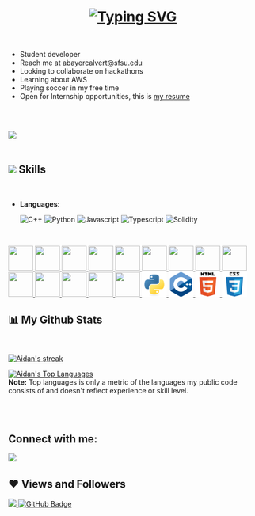 <h1 align = "center">
<a href="https://git.io/typing-svg"><img src="https://readme-typing-svg.demolab.com?font=Fira+Code&size=75&duration=1400&pause=500&color=FF72FF&background=000000EE&center=true&multiline=true&width=1920&height=384&lines=Hello!;+I'm+Aidan+;Welcome+to+my+GitHub+profile" alt="Typing SVG" /></a>
</h1>


<br>

- Student developer
- Reach me at abayercalvert@sfsu.edu
- Looking to collaborate on hackathons
- Learning about AWS
- Playing soccer in my free time
- Open for Internship opportunities, this is [my resume](https://drive.google.com/file/d/1LA31HZZefCeESfCfJ3vsZASYO86M0nla/view?usp=sharing)

<br><br>

<img src="https://user-images.githubusercontent.com/73097560/115834477-dbab4500-a447-11eb-908a-139a6edaec5c.gif"><br><br>

## <img src="https://media2.giphy.com/media/QssGEmpkyEOhBCb7e1/giphy.gif?cid=ecf05e47a0n3gi1bfqntqmob8g9aid1oyj2wr3ds3mg700bl&rid=giphy.gif" width ="25"><b> Skills</b>

<br>

- **Languages**:
    
    ![C++](https://img.shields.io/badge/C++%20-%2300599C.svg?style=for-the-badge&logo=c%2B%2B&logoColor=white)
    ![Python](https://img.shields.io/badge/Python%20-%2314354C.svg?style=for-the-badge&logo=python&logoColor=white)
  ![Javascript](https://img.shields.io/badge/Javascript%20-%2314354C.svg?style=for-the-badge&logo=Javascript&logoColor=white)
    ![Typescript](https://img.shields.io/badge/Typescript%20-%2314354C.svg?style=for-the-badge&logo=Javascript&logoColor=white)
      ![Solidity](https://img.shields.io/badge/Solidity%20-%2314354C.svg?style=for-the-badge&logo=Solidity&logoColor=white)



<br>  









<p align="left"> 
     <a href="https://www.typescriptlang.org/" target="_blank"> <img width="50" height="50" src="https://cdn.svgporn.com/logos/typescript-icon.svg"/> </a>
    <a href="https://developer.mozilla.org/en-US/docs/Web/JavaScript" target="_blank"> <img width="50" height="50" src="https://img.icons8.com/color/48/000000/javascript.png"/> </a> 
     <a href="https://reactjs.org/" target="_blank"> <img width="50" height="50" src="https://img.icons8.com/color/48/000000/react-native.png"/> </a> 
    <a href="https://nodejs.org" target="_blank"> <img width="50" height="50" src="https://img.icons8.com/color/48/000000/nodejs.png"/> </a> 
     <a href="https://www.java.com" target="_blank"> <img width="50" height="50" src="https://img.icons8.com/color/48/000000/java-coffee-cup-logo.png"/> </a>
    <a href="https://www.docker.com/" target="_blank"> <img width="50" height="50" src="https://cdn.svgporn.com/logos/docker-icon.svg"/> </a>
    <a href="https://hardhat.org/" target="_blank"> <img width="50" height="50" src="https://cdn.svgporn.com/logos/hardhat-icon.svg"/> </a>
    <a href="https://www.mongodb.com/" target="_blank"> <img width="50" height="50" src="https://cdn.svgporn.com/logos/mongodb-icon.svg"/> </a>
    <a href="https://www.python.org/" target="_blank"> <img width="50" height="50" src="https://cdn.svgporn.com/logos/python.svg"/> </a>
    <a href="https://soliditylang.org/" target="_blank"> <img img width="50" height="50" src="https://cdn.svgporn.com/logos/solidity.svg"/> </a>
    <a href="https://trufflesuite.com/" target="_blank"> <img width="50" height="50" src="https://cdn.svgporn.com/logos/truffle-icon.svg"/> </a>
    <a href="https://firebase.google.com/" target="_blank"> <img width="50" height="50" src="https://img.icons8.com/color/48/000000/firebase.png"/> </a> 
    <a href="https://git-scm.com/" target="_blank"> <img width="50" height="50" src="https://img.icons8.com/color/48/000000/git.png"/> </a> 
    <a href="https://cloud.google.com/" target="_blank"> <img width="50" height="50" src="https://cdn.svgporn.com/logos/google-cloud.svg"/> </a> 
      <a href="https://www.python.org" target="_blank" rel="noreferrer">
    <img src="https://raw.githubusercontent.com/devicons/devicon/master/icons/python/python-original.svg" alt="python" width="50" height="50"/>
  </a>
       <a href="https://raw.githubusercontent.com/devicons/devicon/master/icons/cplusplus/cplusplus-original.svg" target="_blank" rel="noreferrer">
    <img src="https://raw.githubusercontent.com/devicons/devicon/master/icons/cplusplus/cplusplus-original.svg" alt="cplusplus" width="50" height="50"/>
  </a>
       <a href="https://www.w3.org/html/" target="_blank" rel="noreferrer">
    <img src="https://raw.githubusercontent.com/devicons/devicon/master/icons/html5/html5-original-wordmark.svg" alt="html5" width="50" height="50"/>
  </a>
  <a href="https://www.w3schools.com/css/" target="_blank" rel="noreferrer">
    <img src="https://raw.githubusercontent.com/devicons/devicon/master/icons/css3/css3-original-wordmark.svg" alt="css3" width="50" height="50"/>
  </a>
</p>



## 📊 My Github Stats

  <br/>

  <p align="left">
    <a href="https://github.com/abccodes/github-readme-streak-stats">
        <img title="🔥 Get streak stats for your profile at git.io/streak-stats" alt="Aidan's streak" src="https://github-readme-streak-stats.herokuapp.com/?user=abccodes&theme=black-ice&hide_border=true&stroke=0000&background=060A0CD0"/>
    </a>
</p>
  
  <a href="https://github.com/abccodes/github-readme-stats"><img alt="Aidan's Top Languages" src="https://github-readme-stats.vercel.app/api/top-langs/?username=abccodes&langs_count=8&count_private=true&layout=compact&theme=react&hide_border=true&bg_color=0D1117" /></a>
  <br/>
  <b>Note:</b> Top languages is only a metric of the languages my public code consists of and doesn't reflect experience or skill level.


<br/>


<br/>

## Connect with me:
<p align="left">

<a href = "https://www.linkedin.com/feed/"><img src="https://img.icons8.com/fluent/48/000000/linkedin.png"/></a>

</p>

## ❤ Views and Followers
<a href="https://github.com/Meghna-DAS/github-profile-views-counter">
    <img src="https://komarev.com/ghpvc/?username=abccodes">
</a>
<a href="https://github.com/abccodes?tab=followers"><img src="https://img.shields.io/github/followers/abccodes?label=Followers&style=social" alt="GitHub Badge"></a>
